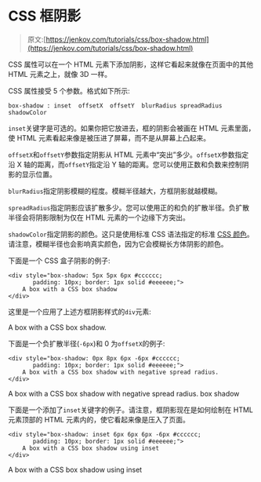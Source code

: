 # CSS 框阴影

> 原文:[https://jenkov.com/tutorials/css/box-shadow.html](https://jenkov.com/tutorials/css/box-shadow.html)

CSS 属性可以在一个 HTML 元素下添加阴影，这样它看起来就像在页面中的其他 HTML 元素之上，就像 3D 一样。

CSS 属性接受 5 个参数。格式如下所示:

```
box-shadow : inset  offsetX  offsetY  blurRadius spreadRadius shadowColor

```

`inset`关键字是可选的。如果你把它放进去，框的阴影会被画在 HTML 元素里面，使 HTML 元素看起来像是被压进了屏幕，而不是从屏幕上凸起来。

`offsetX`和`offsetY`参数指定阴影从 HTML 元素中“突出”多少。`offsetX`参数指定沿 X 轴的距离，而`offsetY`指定沿 Y 轴的距离。您可以使用正数和负数来控制阴影的显示位置。

`blurRadius`指定阴影模糊的程度。模糊半径越大，方框阴影就越模糊。

`spreadRadius`指定阴影应该扩散多少。您可以使用正的和负的扩散半径。负扩散半径会将阴影限制为仅在 HTML 元素的一个边缘下方突出。

`shadowColor`指定阴影的颜色。这只是使用标准 CSS 语法指定的标准 [CSS 颜色](colors.html)。请注意，模糊半径也会影响真实颜色，因为它会模糊长方体阴影的颜色。

下面是一个 CSS 盒子阴影的例子:

```
<div style="box-shadow: 5px 5px 6px #cccccc;
       padding: 10px; border: 1px solid #eeeeee;">
    A box with a CSS box shadow
</div>

```

这里是一个应用了上述方框阴影样式的`div`元素:

A box with a CSS box shadow.

下面是一个负扩散半径(`-6px`)和 0 为`offsetX`的例子:

```
<div style="box-shadow: 0px 8px 6px -6px #cccccc;
       padding: 10px; border: 1px solid #eeeeee;">
    A box with a CSS box shadow with negative spread radius.
</div>

```

A box with a CSS box shadow with negative spread radius. box shadow

下面是一个添加了`inset`关键字的例子。请注意，框阴影现在是如何绘制在 HTML 元素顶部的 HTML 元素内的，使它看起来像是压入了页面。

```
<div style="box-shadow: inset 6px 6px 6px -6px #cccccc;
       padding: 10px; border: 1px solid #eeeeee;">
    A box with a CSS box shadow using inset
</div>

```

A box with a CSS box shadow using inset